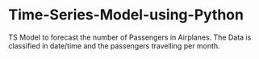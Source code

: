 # Time-Series-Model-using-Python
TS Model to forecast the number of Passengers in Airplanes. The Data is classified in date/time and the passengers travelling per month.
